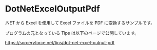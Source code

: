 # DotNetExcelOutputPdf
.NET から Excel を使用して Excel ファイルを PDF に変換するサンプルです。

プログラムの元となっている Tips は以下のページで公開しています。

https://sorceryforce.net/tips/dot-net-excel-output-pdf
